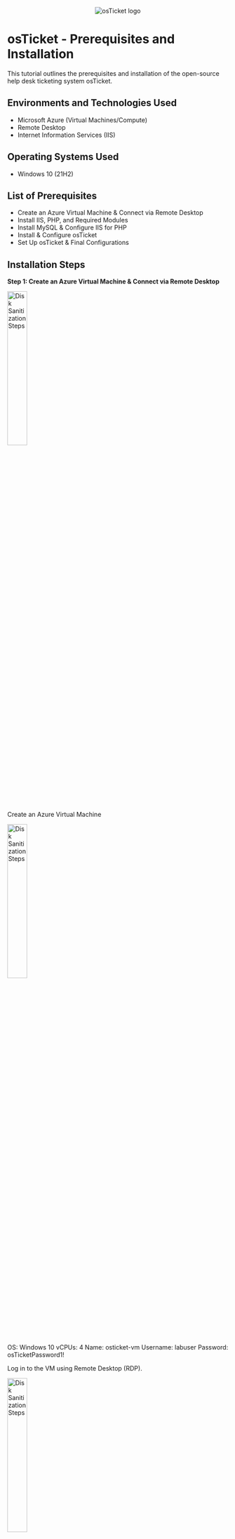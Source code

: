 <p align="center">
<img src="https://i.imgur.com/Clzj7Xs.png" alt="osTicket logo"/>
</p>

<h1>osTicket - Prerequisites and Installation</h1>
This tutorial outlines the prerequisites and installation of the open-source help desk ticketing system osTicket.<br />


<!--<h2>Video Demonstration</h2>

- ### [YouTube: How To Install osTicket with Prerequisites](https://www.youtube.com)
- 
-->
<h2>Environments and Technologies Used</h2>

- Microsoft Azure (Virtual Machines/Compute)
- Remote Desktop
- Internet Information Services (IIS)

<h2>Operating Systems Used </h2>

- Windows 10</b> (21H2)

<h2>List of Prerequisites</h2>

- Create an Azure Virtual Machine & Connect via Remote Desktop
- Install IIS, PHP, and Required Modules
- Install MySQL & Configure IIS for PHP
- Install & Configure osTicket
- Set Up osTicket & Final Configurations


<h2>Installation Steps</h2>

<p>
<b>Step 1: Create an Azure Virtual Machine & Connect via Remote Desktop</b>
  

</p>
<img src="https://github.com/Drew-Stokes/osTicket_Prerequsites_Instalation/blob/57ca42baa7de00b7e19d3006019cfb3a1039eac2/CreatenewVM.png" height="30%" width="30%" alt="Disk Sanitization Steps"/>

<p>
Create an Azure Virtual Machine
<p>
<img src="https://github.com/Drew-Stokes/osTicket_Prerequsites_Instalation/blob/76c5b945ac6481e0d467c39aa9e2195a4f5e2be7/customizeVM.png" height="30%" width="30%" alt="Disk Sanitization Steps"/>
</p>
OS: Windows 10
vCPUs: 4
Name: osticket-vm
Username: labuser
Password: osTicketPassword1!
</p>
<p>
  Log in to the VM using Remote Desktop (RDP).
  <p>
  <img src="https://github.com/Drew-Stokes/osTicket_Prerequsites_Instalation/blob/fae8f7b5fc522de4da0d064eb893dc2e1e09597b/logintoremotedesktop.png" height="30%" width="30%" alt="Disk Sanitization Steps"/>
  </p>
</p>
<br />

<p>
## **Step 2: Install IIS, PHP, and Required Modules**
</p>
<p>
### **Enable IIS with CGI**
- Go to **Control Panel** → **Programs and Features** → **Turn Windows features on or off**.  
- Under **Internet Information Services (IIS)** → **World Wide Web Services** → **Application Development Features**, enable:  
  - ✅ CGI 
  <p>
  <img src="https://github.com/Drew-Stokes/osTicket_Prerequsites_Instalation/blob/27c3b8a87894e947c1645258fb900af304803cfc/EnableIIS_w_cgi.png" height="30%" width="30%"/>
  </p>
</p>
<p>
### **Install Required Components**
- Install the following from the `osTicket-Installation-Files` folder:  
  - **PHP Manager for IIS** (`PHPManagerForIIS_V1.5.0.msi`)  
  - **Rewrite Module** (`rewrite_amd64_en-US.msi`)  
  - **VC_redist.x86.exe**  
  <p>
    <img src="https://github.com/Drew-Stokes/osTicket_Prerequsites_Instalation/blob/5444e2331c1dbe962e17d127b344ff7ae901ec54/install_PHPmanager_install_rewriteModule.png" height="30%" width="30%"/>
  </p>
</p>
<p>
### **Set Up PHP**
- Create a new directory:
  ```sh
  C:\PHP
  <p>
    <img src="https://github.com/Drew-Stokes/osTicket_Prerequsites_Instalation/blob/325a2578546ed1bbc493e6819eec954ea35a9268/PHP_directory.png" height="30%" width="30%"/>
  </p>
</p>
<p>
  Extract php-7.3.8-nts-Win32-VC15-x86.zip into C:\PHP.
  <p>
    <img src="https://github.com/Drew-Stokes/osTicket_Prerequsites_Instalation/blob/325a2578546ed1bbc493e6819eec954ea35a9268/Extract_PHP_7.3.8.png" height="30%" width="30%"/>
  </p>
</p>
<br />

<p>
<b>Step 3: Install MySQL & Configure IIS for PHP</b>
</p>
<p>
Install MySQL 5.5.62 (mysql-5.5.62-win32.msi)
<p>
<img src="https://github.com/Drew-Stokes/osTicket_Prerequsites_Instalation/blob/0815ca5b7ece0de72614866cf66b845a4a956685/install_mysql.png" height="30%" width="30%"/>
</p>
Setup Type: Typical
Launch Configuration Wizard → Standard Configuration
Username: root
Password: root
<p>
  <img src="https://github.com/Drew-Stokes/osTicket_Prerequsites_Instalation/blob/4a54c3a56bed0b732e507028ca045ffcf6f222e3/Configuration_wizzard.png" height="30%" width="30%"/>
</p>
</p>
<p>
  Configure PHP in IIS

Open IIS Manager.
Go to PHP Manager → Register new PHP version → C:\PHP\php-cgi.exe.
Reload IIS (Stop & Start Server).
</p>
<br />
<p>
<b>Step 4: Install & Configure osTicket</b>
<img src="https://i.imgur.com/DJmEXEB.png" height="80%" width="80%" alt="Disk Sanitization Steps"/>
</p>
<p>
Install osTicket v1.15.8

Extract osTicket-v1.15.8.zip.
Copy the upload folder to C:\inetpub\wwwroot.
Rename upload to osTicket.
</p>
<p>
  Reload IIS & Open osTicket in Browser

In IIS, go to Sites → Default Web Site → osTicket.
Click *Browse :80.
</p>
<p>
  Configure ost-config.php

Rename:
From: C:\inetpub\wwwroot\osTicket\include\ost-sampleconfig.php
To: C:\inetpub\wwwroot\osTicket\include\ost-config.php
Assign Permissions:
Disable inheritance → Remove All
Add new permissions → Everyone → Full Control
</p>
<br />
<p>
<b>Step 5: Set Up osTicket & Final Configurations</b>
<img src="https://i.imgur.com/DJmEXEB.png" height="80%" width="80%" alt="Disk Sanitization Steps"/>
</p>
<p>
Complete osTicket Setup in Browser
Name your Helpdesk.
Set a default email for customer support.
</p>
<p>
  Set Up MySQL Database in HeidiSQL
Install HeidiSQL.
Open HeidiSQL → Create a new session (root/root).
Connect & Create a database called osTicket.
</p>
<p>
  Finalize osTicket Setup
In the browser, enter:
MySQL Database: osTicket
MySQL Username: root
MySQL Password: root

Click Install Now!
</p>
<p>
  Secure Installation

  Delete the setup folder:
  C:\inetpub\wwwroot\osTicket\setup

Set C:\inetpub\wwwroot\osTicket\include\ost-config.php to Read-only.

http://localhost/osTicket/scp/login.php

http://localhost/osTicket/

</p>
